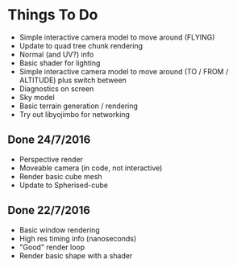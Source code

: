 # Things To Do

- Simple interactive camera model to move around (FLYING)
- Update to quad tree chunk rendering
- Normal (and UV?) info
- Basic shader for lighting
- Simple interactive camera model to move around (TO / FROM / ALTITUDE) plus switch between
- Diagnostics on screen
- Sky model
- Basic terrain generation / rendering
- Try out libyojimbo for networking


## Done 24/7/2016

- Perspective render
- Moveable camera (in code, not interactive)
- Render basic cube mesh
- Update to Spherised-cube

## Done 22/7/2016

- Basic window rendering
- High res timing info (nanoseconds)
- "Good" render loop
- Render basic shape with a shader
